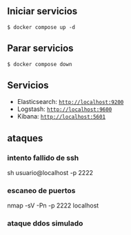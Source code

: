 
## Iniciar servicios

```
$ docker compose up -d
```
## Parar servicios
```
$ docker compose down
```
## Servicios

* Elasticsearch: [`http://localhost:9200`](http://localhost:9200)
* Logstash: [`http://localhost:9600`](http://localhost:9600)
* Kibana: [`http://localhost:5601`](http://localhost:5601)


## ataques 

### intento fallido de ssh
sh usuario@localhost -p 2222

### escaneo de puertos
nmap -sV -Pn -p 2222 localhost

### ataque ddos simulado 